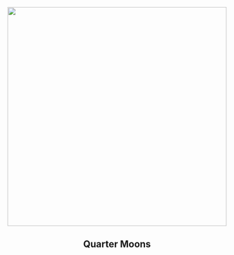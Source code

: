 
<p align="center"><img src="https://apod.nasa.gov/apod/image/2310/quartermoon2022date.jpeg" width="500" height="500"></p>
<h2 align="center"> Quarter Moons </h2>
